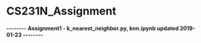 # CS231N_Assignment




#### -------- Assignment1 - k_nearest_neighbor.py, knn.ipynb updated 2019-01-23 --------
